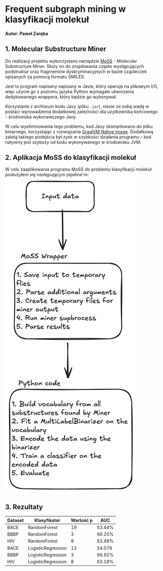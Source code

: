# Frequent subgraph mining w klasyfikacji molekuł
#### Autor: Paweł Zaręba

## 1. Molecular Substructure Miner
Do realizacji projektu wykorzystano narzędzie [MoSS](https://borgelt.net/moss.html) - Molecular Substructure Miner.
Służy on do znajdowania często występujących podstruktur oraz fragmentów dyskryminacyjnych w bazie cząsteczek opisanych za pomocą formatu SMILES.

Jest to program napisany napisany w Javie, który operuje na plikowym I/O, więc użycie go z poziomu języka Python wymagało utworzenia dedykowanego wrappera, który będzie go wykonywał.

Korzystanie z archiwum kodu Javy (pliku `.jar`), niesie ze sobą wadę w postaci wprowadzenia dodatkowej zależności dla użytkownika końcowego - środowiska wykonawczego Javy.

W celu wyeliminowania tego problemu, kod Javy zkompilowano do pliku binarnego, korzystając z rozwiązania [GraalVM Native Image](https://www.graalvm.org/latest/reference-manual/native-image/). Dodatkową zaletą takiego podejścia był zysk w szybkości działania programu - kod natywny jest szybszy od kodu wykonywanego w środowisku JVM.

## 2. Aplikacja MoSS do klasyfikacji molekuł
W celu zaaplikowania programu MoSS do problemu klasyfikacji molekuł posłużyłem się następującym pipeline'm:
![pipeline](./img/fsm_flow.png)

## 3. Rezultaty
| Dataset | Klasyfikator       | Wartość p  | AUC    |
| ------- | ------------       | ---------- | ------ |
| BACE    | RandomForest       |     19     | 53.44% |
| BBBP    | RandomForest       |      3     | 66.20% |
| HIV     | RandomForest       |      8     | 63.48% |
| BACE    | LogisticRegression |     13     | 54.078 |
| BBBP    | LogisticRegression |      3     | 66.92% |
| HIV     | LogisticRegression |      8     | 63.18% |

